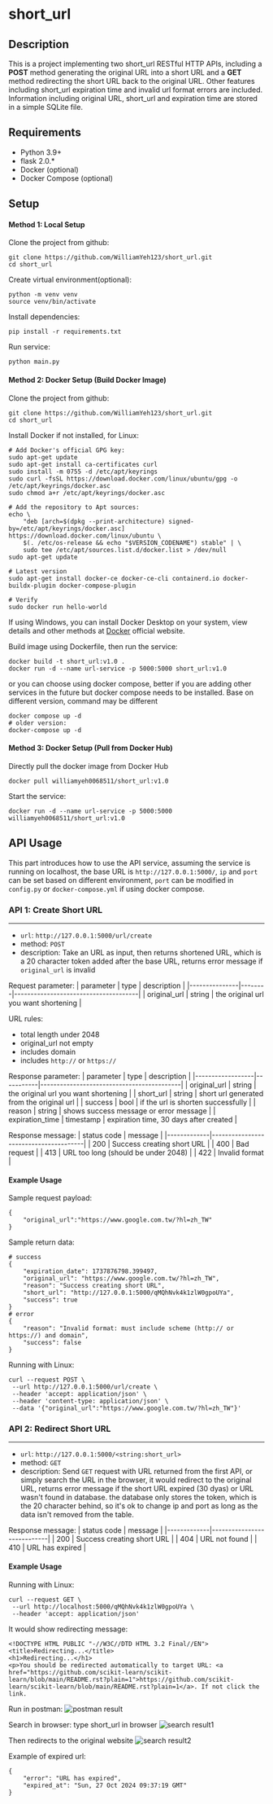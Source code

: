 # short_url

## Description
This is a project implementing two short_url RESTful HTTP APIs, including a **POST** method generating the original URL into a short URL and a **GET** method redirecting the short URL back to the original URL. Other features including short_url expiration time and invalid url format errors are included. Information including original URL, short_url and expiration time are stored in a simple SQLite file.

## Requirements
* Python 3.9+
* flask 2.0.*
* Docker (optional)
* Docker Compose (optional)

## Setup
#### Method 1: Local Setup
Clone the project from github:

    git clone https://github.com/WilliamYeh123/short_url.git
    cd short_url

Create virtual environment(optional):

    python -m venv venv
    source venv/bin/activate

Install dependencies:

    pip install -r requirements.txt

Run service:

    python main.py

#### Method 2: Docker Setup (Build Docker Image)
Clone the project from github:

    git clone https://github.com/WilliamYeh123/short_url.git
    cd short_url

Install Docker if not installed, for Linux:

    # Add Docker's official GPG key:
    sudo apt-get update
    sudo apt-get install ca-certificates curl
    sudo install -m 0755 -d /etc/apt/keyrings
    sudo curl -fsSL https://download.docker.com/linux/ubuntu/gpg -o /etc/apt/keyrings/docker.asc
    sudo chmod a+r /etc/apt/keyrings/docker.asc

    # Add the repository to Apt sources:
    echo \
        "deb [arch=$(dpkg --print-architecture) signed-by=/etc/apt/keyrings/docker.asc] https://download.docker.com/linux/ubuntu \
        $(. /etc/os-release && echo "$VERSION_CODENAME") stable" | \
        sudo tee /etc/apt/sources.list.d/docker.list > /dev/null
    sudo apt-get update

    # Latest version
    sudo apt-get install docker-ce docker-ce-cli containerd.io docker-buildx-plugin docker-compose-plugin

    # Verify
    sudo docker run hello-world

If using Windows, you can install Docker Desktop on your system, view details and other methods at [Docker][1] official website.

[1]:https://docs.docker.com/engine/install/ubuntu/



Build image using Dockerfile, then run the service:

    docker build -t short_url:v1.0 .
    docker run -d --name url-service -p 5000:5000 short_url:v1.0

or you can choose using docker compose, better if you are adding other services in the future
but docker compose needs to be installed. Base on different version, command may be different

    docker compose up -d
    # older version:
    docker-compose up -d

#### Method 3: Docker Setup (Pull from Docker Hub)
Directly pull the docker image from Docker Hub

    docker pull williamyeh0068511/short_url:v1.0

Start the service:

    docker run -d --name url-service -p 5000:5000 williamyeh0068511/short_url:v1.0

## API Usage

This part introduces how to use the API service, assuming the service is running on localhost, the base URL is `http://127.0.0.1:5000/`, `ip` and `port` can be set based on different environment, `port` can be modified in `config.py` or `docker-compose.yml` if using docker compose.

### API 1: Create Short URL
---
* `url`: `http://127.0.0.1:5000/url/create`
* method: `POST`
* description: Take an URL as input, then returns shortened URL, which is a 20 character token added after the base URL, returns error message if `original_url` is invalid

Request parameter:
| parameter     | type   | description                          |
|---------------|--------|--------------------------------------|
| original\_url | string | the original url you want shortening |

URL rules:
* total length under 2048
* original_url not empty
* includes domain
* includes `http://` or `https://`

Response parameter:
| parameter        | type      | description                               |
|------------------|-----------|-------------------------------------------|
| original\_url    | string    | the original url you want shortening      |
| short\_url       | string    | short url generated from the original url |
| success          | bool      | if the url is shorten successfully        |
| reason           | string    | shows success message or error message    |
| expiration\_time | timestamp | expiration time, 30 days after created    |

Response message:
| status code | message                               |
|-------------|---------------------------------------|
| 200         | Success creating short URL            |
| 400         | Bad request                           |
| 413         | URL too long \(should be under 2048\) |
| 422         | Invalid format                        |

#### Example Usage
Sample request payload:

    {
        "original_url":"https://www.google.com.tw/?hl=zh_TW"
    }
Sample return data:

    # success
    {
        "expiration_date": 1737876798.399497,
        "original_url": "https://www.google.com.tw/?hl=zh_TW",
        "reason": "Success creating short URL",
        "short_url": "http://127.0.0.1:5000/qMQhNvk4k1zlW0gpoUYa",
        "success": true
    }
    # error
    {
        "reason": "Invalid format: must include scheme (http:// or https://) and domain",
        "success": false
    }

Running with Linux:

    curl --request POST \
     --url http://127.0.0.1:5000/url/create \
     --header 'accept: application/json' \
     --header 'content-type: application/json' \
     --data '{"original_url":"https://www.google.com.tw/?hl=zh_TW"}'
### API 2: Redirect Short URL
---
* `url`: `http://127.0.0.1:5000/<string:short_url>`
* method: `GET`
* description: Send `GET` request with URL returned from the first API, or simply search the URL in the browser, it would redirect to the original URL, returns error message if the short URL expired (30 dyas) or URL wasn't found in database. the database only stores the token, which is the 20 character behind, so it's ok to change ip and port as long as the data isn't removed from the table.

Response message:
| status code | message                    |
|-------------|----------------------------|
| 200         | Success creating short URL |
| 404         | URL not found              |
| 410         | URL has expired            |

#### Example Usage
Running with Linux:

    curl --request GET \
     --url http://localhost:5000/qMQhNvk4k1zlW0gpoUYa \
     --header 'accept: application/json'

It would show redirecting message:

    <!DOCTYPE HTML PUBLIC "-//W3C//DTD HTML 3.2 Final//EN">
    <title>Redirecting...</title>
    <h1>Redirecting...</h1>
    <p>You should be redirected automatically to target URL: <a href="https://github.com/scikit-learn/scikit-learn/blob/main/README.rst?plain=1">https://github.com/scikit-learn/scikit-learn/blob/main/README.rst?plain=1</a>. If not click the link.

Run in postman:
![postman result](images/get_result1.PNG)

Search in browser:
type short_url in browser
![search result1](images/get_result2.PNG)

Then redirects to the original website
![search result2](images/get_result3.PNG)

Example of expired url:

    {
        "error": "URL has expired",
        "expired_at": "Sun, 27 Oct 2024 09:37:19 GMT"
    }